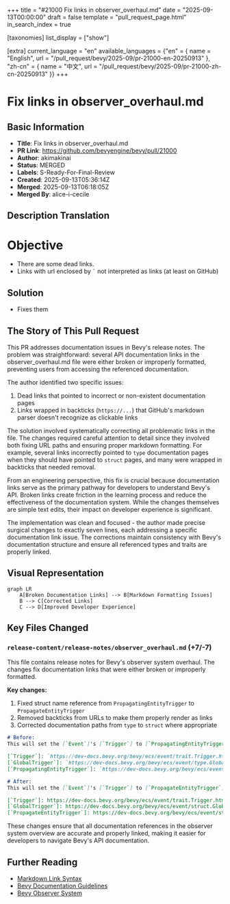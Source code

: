 +++
title = "#21000 Fix links in observer_overhaul.md"
date = "2025-09-13T00:00:00"
draft = false
template = "pull_request_page.html"
in_search_index = true

[taxonomies]
list_display = ["show"]

[extra]
current_language = "en"
available_languages = {"en" = { name = "English", url = "/pull_request/bevy/2025-09/pr-21000-en-20250913" }, "zh-cn" = { name = "中文", url = "/pull_request/bevy/2025-09/pr-21000-zh-cn-20250913" }}
+++

# Fix links in observer_overhaul.md

## Basic Information
- **Title**: Fix links in observer_overhaul.md
- **PR Link**: https://github.com/bevyengine/bevy/pull/21000
- **Author**: akimakinai
- **Status**: MERGED
- **Labels**: S-Ready-For-Final-Review
- **Created**: 2025-09-13T05:36:14Z
- **Merged**: 2025-09-13T06:18:05Z
- **Merged By**: alice-i-cecile

## Description Translation
# Objective

- There are some dead links.
- Links with url enclosed by `` ` `` not interpreted as links (at least on GitHub)

## Solution

- Fixes them

## The Story of This Pull Request

This PR addresses documentation issues in Bevy's release notes. The problem was straightforward: several API documentation links in the observer_overhaul.md file were either broken or improperly formatted, preventing users from accessing the referenced documentation.

The author identified two specific issues:
1. Dead links that pointed to incorrect or non-existent documentation pages
2. Links wrapped in backticks (`https://...`) that GitHub's markdown parser doesn't recognize as clickable links

The solution involved systematically correcting all problematic links in the file. The changes required careful attention to detail since they involved both fixing URL paths and ensuring proper markdown formatting. For example, several links incorrectly pointed to `type` documentation pages when they should have pointed to `struct` pages, and many were wrapped in backticks that needed removal.

From an engineering perspective, this fix is crucial because documentation links serve as the primary pathway for developers to understand Bevy's API. Broken links create friction in the learning process and reduce the effectiveness of the documentation system. While the changes themselves are simple text edits, their impact on developer experience is significant.

The implementation was clean and focused - the author made precise surgical changes to exactly seven lines, each addressing a specific documentation link issue. The corrections maintain consistency with Bevy's documentation structure and ensure all referenced types and traits are properly linked.

## Visual Representation

```mermaid
graph LR
    A[Broken Documentation Links] --> B[Markdown Formatting Issues]
    B --> C[Corrected Links]
    C --> D[Improved Developer Experience]
```

## Key Files Changed

### `release-content/release-notes/observer_overhaul.md` (+7/-7)

This file contains release notes for Bevy's observer system overhaul. The changes fix documentation links that were either broken or improperly formatted.

**Key changes:**
1. Fixed struct name reference from `PropagatingEntityTrigger` to `PropagateEntityTrigger`
2. Removed backticks from URLs to make them properly render as links
3. Corrected documentation paths from `type` to `struct` where appropriate

```markdown
# Before:
This will set the [`Event`]'s [`Trigger`] to [`PropagatingEntityTrigger`].

[`Trigger`]: `https://dev-docs.bevy.org/bevy/ecs/event/trait.Trigger.html`
[`GlobalTrigger`]: `https://dev-docs.bevy.org/bevy/ecs/event/type.GlobalTrigger.html`
[`PropagatingEntityTrigger`]: `https://dev-docs.bevy.org/bevy/ecs/event/type.PropagatingEntityTrigger.html`

# After:
This will set the [`Event`]'s [`Trigger`] to [`PropagateEntityTrigger`].

[`Trigger`]: https://dev-docs.bevy.org/bevy/ecs/event/trait.Trigger.html
[`GlobalTrigger`]: https://dev-docs.bevy.org/bevy/ecs/event/struct.GlobalTrigger.html
[`PropagateEntityTrigger`]: https://dev-docs.bevy.org/bevy/ecs/event/struct.PropagateEntityTrigger.html
```

These changes ensure that all documentation references in the observer system overview are accurate and properly linked, making it easier for developers to navigate Bevy's API documentation.

## Further Reading

- [Markdown Link Syntax](https://www.markdownguide.org/basic-syntax/#links)
- [Bevy Documentation Guidelines](https://github.com/bevyengine/bevy/blob/main/docs/DEVELOPMENT.md#documentation)
- [Bevy Observer System](https://docs.rs/bevy/latest/bevy/ecs/event/index.html)